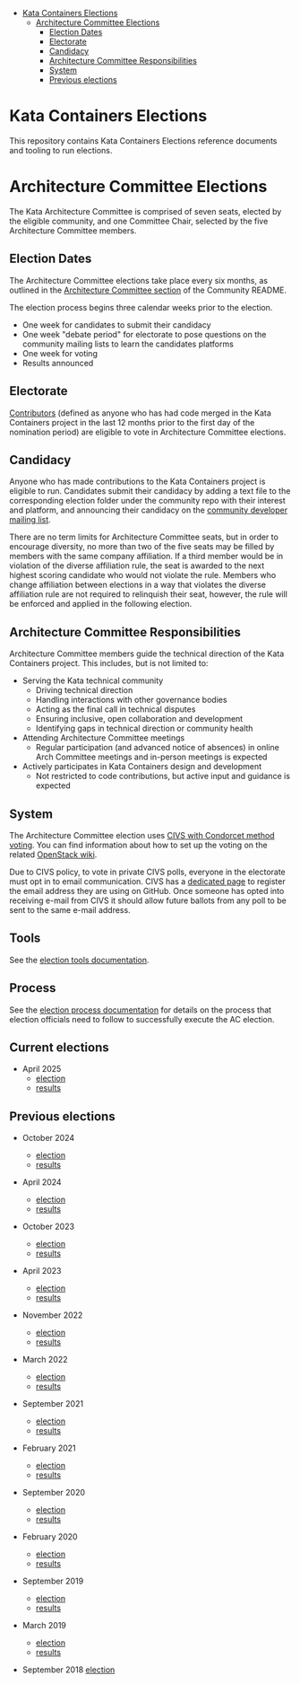 * [Kata Containers Elections](#kata-containers-elections)
  * [Architecture Committee Elections](#architecture-committee-elections)
      * [Election Dates](#election-dates)
      * [Electorate](#electorate)
      * [Candidacy](#candidacy)
      * [Architecture Committee Responsibilities](#architecture-committee-responsibilities)
      * [System](#system)
      * [Previous elections](#previous-elections)

# Kata Containers Elections

This repository contains Kata Containers Elections reference documents
and tooling to run elections.

# Architecture Committee Elections

The Kata Architecture Committee is comprised of seven seats, elected by the
eligible community, and one Committee Chair, selected by the five
Architecture Committee members.

## Election Dates

The Architecture Committee elections take place every six months, as
outlined in the
[Architecture Committee section](https://github.com/kata-containers/community#architecture-committee)
of the Community README.

The election process begins three calendar weeks prior to the election.
- One week for candidates to submit their candidacy
- One week "debate period" for electorate to pose questions on the community
mailing lists to learn the candidates platforms
- One week for voting
- Results announced

## Electorate

[Contributors](https://github.com/kata-containers/community#contributor)
(defined as anyone who has had code merged in the Kata Containers
project in the last 12 months prior to the first day of the nomination period)
are eligible to vote in Architecture Committee elections.

## Candidacy

Anyone who has made contributions to the Kata Containers project is eligible
to run. Candidates submit their candidacy by adding a text file to the
corresponding election folder under the community repo with their interest
and platform, and announcing their candidacy on the [community developer mailing
list](http://lists.katacontainers.io/cgi-bin/mailman/listinfo/kata-dev).

There are no term limits for Architecture Committee seats, but in order to
encourage diversity, no more than two of the five seats may be filled by
members with the same company affiliation. If a third member would be in
violation of the diverse affiliation rule, the seat is awarded to the next
highest scoring candidate who would not violate the rule. Members who change
affiliation between elections in a way that violates the diverse affiliation
rule are not required to relinquish their seat, however, the rule will
be enforced and applied in the following election.

## Architecture Committee Responsibilities

Architecture Committee members guide the technical direction of the Kata
Containers project. This includes, but is not limited to:
- Serving the Kata technical community
    - Driving technical direction
    - Handling interactions with other governance bodies
    - Acting as the final call in technical disputes
    - Ensuring inclusive, open collaboration and development
    - Identifying gaps in technical direction or community health
- Attending Architecture Committee meetings
    - Regular participation (and advanced notice of absences) in online
    Arch Committee meetings and in-person meetings is expected
- Actively participates in Kata Containers design and development
    - Not restricted to code contributions, but active input and guidance
    is expected

## System

The Architecture Committee election uses
[CIVS with Condorcet method voting](https://civs.cs.cornell.edu/).
You can find information about how to set up the voting on the
related [OpenStack wiki](https://wiki.openstack.org/wiki/Election_Officiating_Guidelines#Running_the_election_itself).

Due to CIVS policy, to vote in private CIVS polls, everyone in the
electorate must opt in to email communication. CIVS has a
[dedicated page](https://civs1.civs.us/cgi-bin/opt_in.pl) to register
the email address they are using on GitHub. Once someone has
opted into receiving e-mail from CIVS it should allow future
ballots from any poll to be sent to the same e-mail address.

## Tools

See the [election tools documentation](tools).

## Process

See the [election process documentation](process) for details on
the process that election officials need to follow to successfully
execute the AC election.

## Current elections

- April 2025
  - [election](arch-committee-2025-04)
  - [results](arch-committee-2025-04/Results.md)

## Previous elections

- October 2024
  - [election](arch-committee-2024-10)
  - [results](arch-committee-2024-10/Results.md)

- April 2024
  - [election](arch-committee-2024-04)
  - [results](arch-committee-2024-04/Results.md)

- October 2023
  - [election](arch-committee-2023-10)
  - [results](arch-committee-2023-10/Results.md)

- April 2023
  - [election](arch-committee-2023-04)
  - [results](arch-committee-2023-04/Results.md)

- November 2022
  - [election](arch-committee-2022-11)
  - [results](arch-committee-2022-11/Results.md)

- March 2022
  - [election](arch-committee-2022-03)
  - [results](arch-committee-2022-03/Results.md)

- September 2021
  - [election](arch-committee-2021-09)
  - [results](arch-committee-2021-09/Results.md)

- February 2021
  - [election](arch-committee-2021-02)
  - [results](arch-committee-2021-02/Results.md)

- September 2020
  - [election](arch-committee-2020-09)
  - [results](arch-committee-2020-09/Results.md)

- February 2020
  - [election](arch-committee-2020-02)
  - [results](arch-committee-2020-02/Results.md)

- September 2019
  - [election](arch-committee-2019-09)
  - [results](arch-committee-2019-09/Results.md)

- March 2019
  - [election](arch-committee-2019-03)
  - [results](arch-committee-2019-03/Results.md)

- September 2018
  [election](arch-committee-2018-09)
